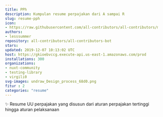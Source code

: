 ```yaml
---
title: PPh
description: Kumpulan resume perpajakan dari A sampai R
slug: resume-pph
icon:
- https://raw.githubusercontent.com/all-contributors/all-contributors/master/docs/assets/bot-usage.png
authors:
- lesssummer
repository: all-contributors/all-contributors-bot
stars: 
updated: 2019-12-07 10:13:02 UTC
host: https://gkioebvccg.execute-api.us-east-1.amazonaws.com/prod
installations: 300
organizations:
- nuxt-community
- testing-library
- virgili0
svg-images: undraw_Design_process_68d0.png
fitur : 2
categories: "resume"
---
```


✨ Resume UU perpajakan yang disusun dari aturan perpajakan tertinggi hingga aturan pelaksanaan